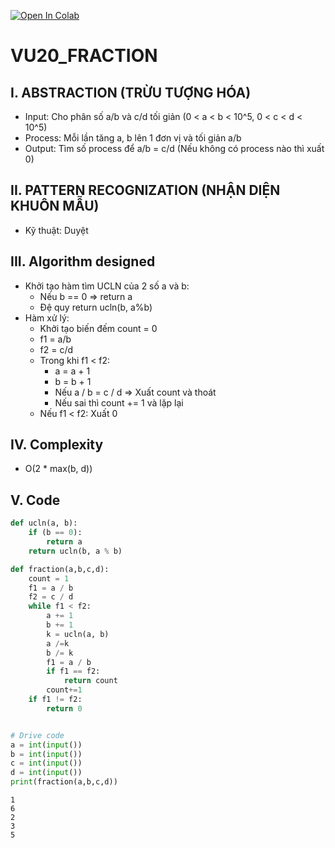 <a href="https://colab.research.google.com/github/HuynhThiMyDuyen/CS112.L21-Group5/tree/main/Week_04/FRACTION" target="_blank"><img src="https://colab.research.google.com/assets/colab-badge.svg" alt="Open In Colab"/></a>

# VU20_FRACTION

## I. ABSTRACTION (TRỪU TƯỢNG HÓA)  
- Input: Cho phân số a/b và c/d tối giản (0 < a < b < 10^5, 0 < c < d < 10^5)
- Process: Mỗi lần tăng a, b lên 1 đơn vị và tối giản a/b
- Output: Tìm số process để a/b = c/d (Nếu không có process nào thì xuất 0)

## II. PATTERN RECOGNIZATION (NHẬN DIỆN KHUÔN MẪU)
- Kỹ thuật: Duyệt

## III. Algorithm designed
- Khởi tạo hàm tìm UCLN của 2 số a và b:  
    + Nếu b == 0 => return a  
    + Đệ quy return ucln(b, a%b)
- Hàm xử lý:
    + Khởi tạo biến đếm count = 0
    + f1 = a/b
    + f2 = c/d
    + Trong khi f1 < f2: 
        + a = a + 1
        + b = b + 1
        + Nếu a / b = c / d => Xuất count và thoát
        + Nếu sai thì count += 1 và lặp lại
    + Nếu f1 < f2: Xuất 0



## IV. Complexity  
- O(2 * max(b, d))

## V. Code


```python
def ucln(a, b):
    if (b == 0):
        return a
    return ucln(b, a % b)

def fraction(a,b,c,d):
    count = 1
    f1 = a / b
    f2 = c / d
    while f1 < f2:
        a += 1
        b += 1
        k = ucln(a, b)
        a /=k
        b /= k
        f1 = a / b
        if f1 == f2:
            return count
        count+=1
    if f1 != f2:
        return 0


# Drive code
a = int(input())
b = int(input())
c = int(input())
d = int(input())
print(fraction(a,b,c,d))
```

    1
    6
    2
    3
    5
    

